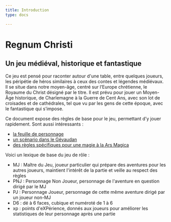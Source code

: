 ```yaml
---
title: Introduction
type: docs

---
```

# Regnum Christi

## Un jeu médiéval, historique et fantastique

Ce jeu est pensé pour raconter autour d'une table, entre quelques joueurs, les péripétie de héros similaires à ceux des contes et légendes médiévaux. Il se situe dans notre moyen-âge, centré sur l’Europe chrétienne, le Royaume du Christ désigné par le titre. Il est prévu pour jouer un Moyen-Âge historique, de Charlemagne à la Guerre de Cent Ans, avec son lot de croisades et de cathédrales, tel que vu par les gens de cette époque, avec le fantastique qui s’impose.

Ce document expose des règles de base pour le jeu, permettant d’y jouer rapidement. Sont aussi intéressants :

* [la feuille de personnage](https://docs.google.com/open?id=0B_CckUs46aGSblF2MHJpa2wtWWs)
* [un scénario dans le Gévaudan](https://docs.google.com/document/d/1XOmPMwdPxh93i9Uz1DimVHcO7uSmLE7K1iXmLJl5cDQ/edit)
* [des règles spécifiques pour une magie à la Ars Magica](https://docs.google.com/document/d/1pjVxyvy__cFvFnE9OhD3-8urwcsCebpbVmJ7FZp5kjg/edit)

Voici un lexique de base du jeu de rôle :

* MJ : Maître du Jeu, joueur particulier qui prépare des aventures pour les autres joueurs, maintient l'intérêt de la partie et veille au respect des règles
* PNJ : Personnage Non Joueur, personnage de l'aventure en question dirigé par le MJ
* PJ : Personnage Joueur, personnage de cette même aventure dirigé par un joueur non-MJ
* D6 : dé à 6 faces, cubique et numéroté de 1 à 6
* xp : points d'eXPérience, donnés aux joueurs pour améliorer les statistiques de leur personnage après une partie